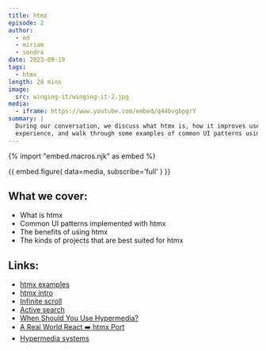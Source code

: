```yaml
---
title: htmx
episode: 2
author:
  - ed
  - miriam
  - sondra
date: 2023-09-19
tags:
  - htmx
length: 28 mins
image:
  src: winging-it/winging-it-2.jpg
media:
  - iframe: https://www.youtube.com/embed/q44bvgbpgrY
summary: |
  During our conversation, we discuss what htmx is, how it improves user
  experience, and walk through some examples of common UI patterns using htmx.
---
```


{% import "embed.macros.njk" as embed %}

{{ embed.figure(
  data=media,
  subscribe='full'
) }}

## What we cover:

- What is htmx
- Common UI patterns implemented with htmx
- The benefits of using htmx
- The kinds of projects that are best suited for htmx

## Links:

- [htmx examples](https://htmx.org/examples/)
- [htmx intro](https://htmx.org/docs/)
- [Infinite scroll](https://htmx.org/examples/infinite-scroll/)
- [Active search](https://htmx.org/examples/active-search/)
- [When Should You Use Hypermedia?](https://htmx.org/essays/when-to-use-hypermedia/)
- [A Real World React ➡️ htmx Port](https://htmx.org/essays/a-real-world-react-to-htmx-port/)
- [Hypermedia systems](https://hypermedia.systems/introduction/)
